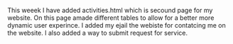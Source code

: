 This weeek I have added activities.html which is secound page for my website. On this page amade different tables to allow for a better more dynamic user experince. I added my ejail the webiste for contatcing me on the website. I also added a way to submit request for service.
